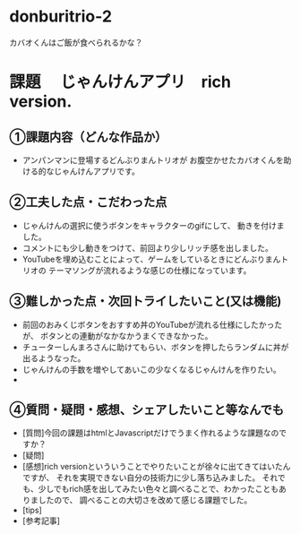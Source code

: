 # donburitrio-2
カバオくんはご飯が食べられるかな？
# 課題　 じゃんけんアプリ　rich　version.

## ①課題内容（どんな作品か）
- アンパンマンに登場するどんぶりまんトリオが
お腹空かせたカバオくんを助ける的なじゃんけんアプリです。

## ②工夫した点・こだわった点
- じゃんけんの選択に使うボタンをキャラクターのgifにして、
動きを付けました。
- コメントにも少し動きをつけて、前回より少しリッチ感を出しました。
- YouTubeを埋め込むことによって、ゲームをしているときにどんぶりまんトリオの
テーマソングが流れるような感じの仕様になっています。

## ③難しかった点・次回トライしたいこと(又は機能)
- 前回のおみくじボタンをおすすめ丼のYouTubeが流れる仕様にしたかったが、
ボタンとの連動がなかなかうまくできなかった。
- チューターしんまろさんに助けてもらい、ボタンを押したらランダムに丼が出るようなった。
- じゃんけんの手数を増やしてあいこの少なくなるじゃんけんを作りたい。
- 

## ④質問・疑問・感想、シェアしたいこと等なんでも
- [質問]今回の課題はhtmlとJavascriptだけでうまく作れるような課題なのですか？
- [疑問]
- [感想]rich versionといういうことでやりたいことが徐々に出てきてはいたんですが、
 それを実現できない自分の技術力に少し落ち込みました。
 それでも、少しでもrich感を出してみたい色々と調べることで、わかったこともありましたので、
 調べることの大切さを改めて感じる課題でした。
- [tips]
- [参考記事]
